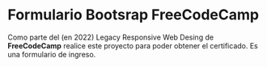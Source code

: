 # Formulario Bootsrap FreeCodeCamp


Como parte del (en 2022) Legacy Responsive Web Desing de **FreeCodeCamp** realice este proyecto para poder obtener el certificado. Es una formulario de ingreso.
